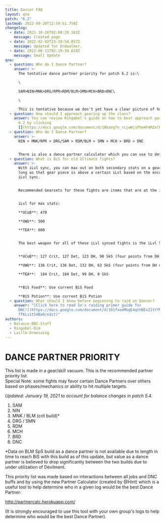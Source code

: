 ```yaml
---
title: Dancer FAQ
layout: qna
patch: "6.2"
lastmod: 2022-09-20T12:59:51.750Z
changelog:
  - date: 2021-10-26T02:08:20.163Z
    message: Created page
  - date: 2022-02-02T23:20:54.057Z
    message: Updated for Endwalker.
  - date: 2022-06-11T02:19:30.810Z
    message: Small Update
qna:
  - question: Who do I Dance Partner?
    answer: >-
      The tentative dance partner priority for patch 6.2 is:\

      \

      SAM>NIN>MNK>DRG/RPR>RDM/BLM>SMN>MCH>BRD>DNC\

      \

      This is tentative because we don't yet have a clear picture of how the 6.2 changes, especially the crit/dhit changes, will impact the rankings. There is also a dance partner calculator which you can use to determine exactly who the best value dance partner is. It can be found [here](http://partnercalc.herokuapp.com).
  - question: How should I approach gearing up the class?
    answer: You can review Ringabel's guide on how to best approach gearing DNC in
      6.2 by clicking
      [](https://docs.google.com/document/d/1BkaVg7n_rcjwWjiPheHF4MZxlP67KlhoU0SkW3n1UX0/edit)<https://bit.ly/DNCGearingGuide-6-20>
  - question: Who do I Dance Partner?
    answer: >-
      NIN > MNK/RPR > DRG/SAM > RDM/BLM > SMN > MCH > BRD > DNC


      There is also a dance partner calculator which you can use to determine exactly who the best value dance partner is. It can be found [here](http://partnercalc.herokuapp.com).
  - question: What is BiS for old Ultimate fights?
    answer: >-
      With iLvl sync, you can max out on both secondary stats on a gear piece as
      long as that gear piece is above a certain iLvl based on the encounter's
      iLvl sync.


      Recommended Gearsets for these fights are items that are at the iLvl needed to max both secondaries and have Crit and either Det or DH.


      iLvl for max stats:

      **UCoB**: 470

      **UWU**: 500

      **TEA**: 600


      The best weapon for all of these iLvl synced fights is the iLvl 535 Save the Queen relic weapon "Blade's Euphoria" with specific stat allocation that maximizes how many secondary stats you can get for the fight:


      **UCoB**: 127 Crit, 127 Det, 123 DH, 90 SkS (four points from DH moved to SkS to match with a 2.46 GCD tier)

      **UWU**: 136 Crit, 136 Det, 132 DH, 63 SkS (four points from DH moved to SkS to match with a 2.47 GCD tier)

      **TEA**:  184 Crit, 184 Det, 99 DH, 0 SkS


      **BiS Food**: Use current BiS Food

      **BiS Potion**: Use current BiS Potion
  - question: What should I know before beginning to raid on Dancer?
    answer: "[Click here to read Io's raiding primer guide for
      DNC!](https://docs.google.com/document/d/1O1fxoeMUgE4qthBExZ1tYfMQCxMxOY_\
      fT6Lx1t54Ba0/edit)"
authors:
  - Balance-DNC-Staff
  - Ringabel-Dim
  - Laille-Ormesaing
---
```

# DANCE PARTNER PRIORITY

This list is made in a gear/skill vacuum. This is the recommended partner priority list.\
Special Note: some fights may favor certain Dance Partners over others based on phases/mechanics or ability to hit multiple targets.

*Updated: January 19, 2021 to account for balance changes in patch 5.4.*

1. SAM
2. NIN
3. MNK / BLM (crit build)*
4. DRG / SMN
5. RDM
6. MCH
7. BRD
8. DNC

\*Data on BLM SpS build as a dance partner is not available due to length in time to reach BiS with this build as of this update, but value as a dance partner is believed to drop significantly between the two builds due to under utilization of Devilment.

This priority list was made based on interactions between all jobs and DNC buffs and by using the new Partner Calculator (created by @Hint) which is a useful tool to help determine who in a given log would be the best Dance Partner:

<http://partnercalc.herokuapp.com/>

(It is strongly encouraged to use this tool with your own group's logs to help determine who would be the best Dance Partner).